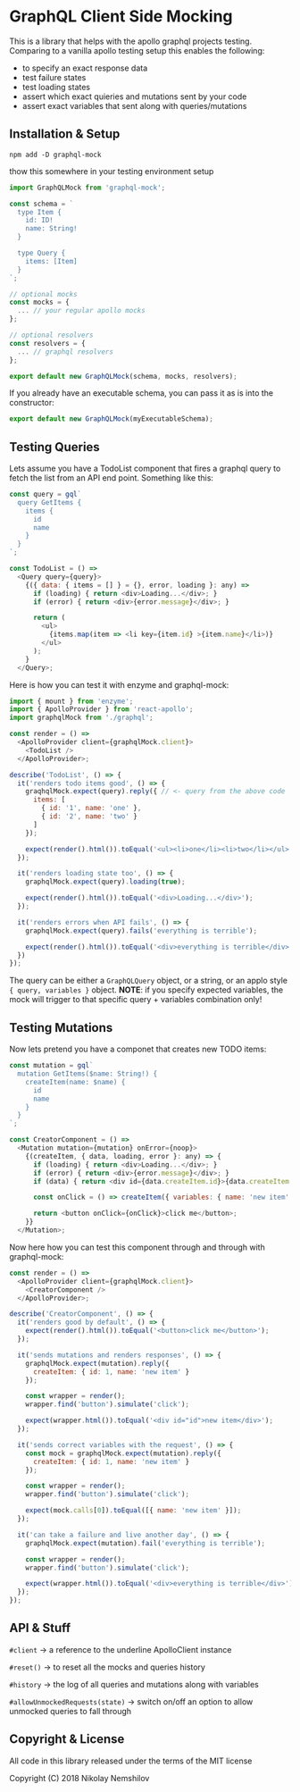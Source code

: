 # GraphQL Client Side Mocking

This is a library that helps with the apollo graphql projects testing. Comparing
to a vanilla apollo testing setup this enables the following:

* to specify an exact response data
* test failure states
* test loading states
* assert which exact quieries and mutations sent by your code
* assert exact variables that sent along with queries/mutations


## Installation & Setup

```
npm add -D graphql-mock
```

thow this somewhere in your testing environment setup

```js
import GraphQLMock from 'graphql-mock';

const schema = `
  type Item {
    id: ID!
    name: String!
  }

  type Query {
    items: [Item]
  }
`;

// optional mocks
const mocks = {
  ... // your regular apollo mocks
};

// optional resolvers
const resolvers = {
  ... // graphql resolvers
};

export default new GraphQLMock(schema, mocks, resolvers);
```

If you already have an executable schema, you can pass it as is into the constructor:

```js
export default new GraphQLMock(myExecutableSchema);
```

## Testing Queries

Lets assume you have a TodoList component that fires a graphql query to fetch the list
from an API end point. Something like this:

```js
const query = gql`
  query GetItems {
    items {
      id
      name
    }
  }
`;

const TodoList = () =>
  <Query query={query}>
    {({ data: { items = [] } = {}, error, loading }: any) =>
      if (loading) { return <div>Loading...</div>; }
      if (error) { return <div>{error.message}</div>; }

      return (
        <ul>
          {items.map(item => <li key={item.id} >{item.name}</li>)}
        </ul>
      );
    }
  </Query>;
```

Here is how you can test it with enzyme and graphql-mock:

```js
import { mount } from 'enzyme';
import { ApolloProvider } from 'react-apollo';
import graphqlMock from './graphql';

const render = () => 
  <ApolloProvider client={graphqlMock.client}>
    <TodoList />
  </ApolloProvider>;

describe('TodoList', () => {
  it('renders todo items good', () => {
    graqhqlMock.expect(query).reply({ // <- query from the above code
      items: [
        { id: '1', name: 'one' },
        { id: '2', name: 'two' }
      ]
    });

    expect(render().html()).toEqual('<ul><li>one</li><li>two</li></ul>');
  });

  it('renders loading state too', () => {
    graphqlMock.expect(query).loading(true);

    expect(render().html()).toEqual('<div>Loading...</div>');
  });

  it('renders errors when API fails', () => {
    graphqlMock.expect(query).fails('everything is terrible');

    expect(render().html()).toEqual('<div>everything is terrible</div>');
  })
});
```

The query can be either a `GraphQLQuery` object, or a string, or an applo style
`{ query, variables }` object. __NOTE__: if you specify expected variables, the
mock will trigger to that specific query + variables combination only!

## Testing Mutations

Now lets pretend you have a componet that creates new TODO items:

```js
const mutation = gql`
  mutation GetItems($name: String!) {
    createItem(name: $name) {
      id
      name
    }
  }
`;

const CreatorComponent = () =>
  <Mutation mutation={mutation} onError={noop}>
    {(createItem, { data, loading, error }: any) => {
      if (loading) { return <div>Loading...</div>; }
      if (error) { return <div>{error.message}</div>; }
      if (data) { return <div id={data.createItem.id}>{data.createItem.name}</div>; }

      const onClick = () => createItem({ variables: { name: 'new item' } });

      return <button onClick={onClick}>click me</button>;
    }}
  </Mutation>;
```

Now here how you can test this component through and through with graphql-mock:

```js
const render = () => 
  <ApolloProvider client={graphqlMock.client}>
    <CreatorComponent />
  </ApolloProvider>;

describe('CreatorComponent', () => {
  it('renders good by default', () => {
    expect(render().html()).toEqual('<button>click me</button>');
  });

  it('sends mutations and renders responses', () => {
    graphqlMock.expect(mutation).reply({
      createItem: { id: 1, name: 'new item' }
    });

    const wrapper = render();
    wrapper.find('button').simulate('click');

    expect(wrapper.html()).toEqual('<div id="id">new item</div>');
  });

  it('sends correct variables with the request', () => {
    const mock = graphqlMock.expect(mutation).reply({
      createItem: { id: 1, name: 'new item' }
    });

    const wrapper = render();
    wrapper.find('button').simulate('click');

    expect(mock.calls[0]).toEqual([{ name: 'new item' }]);
  });

  it('can take a failure and live another day', () => {
    graphqlMock.expect(mutation).fail('everything is terrible');

    const wrapper = render();
    wrapper.find('button').simulate('click');

    expect(wrapper.html()).toEqual('<div>everything is terrible</div>');
  });
});
```


## API & Stuff

`#client` -> a reference to the underline ApolloClient instance

`#reset()` -> to reset all the mocks and queries history

`#history` -> the log of all queries and mutations along with variables

`#allowUnmockedRequests(state)` -> switch on/off an option to allow unmocked queries to fall through

## Copyright & License

All code in this library released under the terms of the MIT license

Copyright (C) 2018 Nikolay Nemshilov
